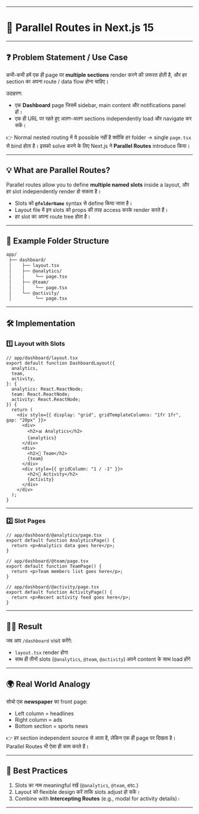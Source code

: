 
---

# 📘 Parallel Routes in Next.js 15

---

## ❓ Problem Statement / Use Case

कभी-कभी हमें एक ही page पर **multiple sections** render करने की ज़रूरत होती है, और हर section का अपना route / data flow होना चाहिए।

उदाहरण:

* एक **Dashboard** page जिसमें sidebar, main content और notifications panel हों।
* एक ही URL पर रहते हुए अलग-अलग sections independently load और navigate कर सकें।

👉 Normal nested routing में ये possible नहीं है क्योंकि हर folder → single `page.tsx` से bind होता है।
इसको solve करने के लिए Next.js ने **Parallel Routes** introduce किया।

---

## 💡 What are Parallel Routes?

Parallel routes allow you to define **multiple named slots** inside a layout, और हर slot independently render हो सकता है।

* Slots को **`@folderName`** syntax से define किया जाता है।
* Layout file में इन slots को props की तरह access करके render करते हैं।
* हर slot का अपना route tree होता है।

---

## 📂 Example Folder Structure

```bash
app/
 ├── dashboard/
 │    ├── layout.tsx
 │    ├── @analytics/
 │    │    └── page.tsx
 │    ├── @team/
 │    │    └── page.tsx
 │    └── @activity/
 │         └── page.tsx
```

---

## 🛠️ Implementation

### 1️⃣ Layout with Slots

```tsx
// app/dashboard/layout.tsx
export default function DashboardLayout({
  analytics,
  team,
  activity,
}: {
  analytics: React.ReactNode;
  team: React.ReactNode;
  activity: React.ReactNode;
}) {
  return (
    <div style={{ display: "grid", gridTemplateColumns: "1fr 1fr", gap: "20px" }}>
      <div>
        <h2>📊 Analytics</h2>
        {analytics}
      </div>
      <div>
        <h2>👥 Team</h2>
        {team}
      </div>
      <div style={{ gridColumn: "1 / -1" }}>
        <h2>📝 Activity</h2>
        {activity}
      </div>
    </div>
  );
}
```

---

### 2️⃣ Slot Pages

```tsx
// app/dashboard/@analytics/page.tsx
export default function AnalyticsPage() {
  return <p>Analytics data goes here</p>;
}
```

```tsx
// app/dashboard/@team/page.tsx
export default function TeamPage() {
  return <p>Team members list goes here</p>;
}
```

```tsx
// app/dashboard/@activity/page.tsx
export default function ActivityPage() {
  return <p>Recent activity feed goes here</p>;
}
```

---

## 🧑‍💻 Result

जब आप `/dashboard` visit करेंगे:

* `layout.tsx` render होगा
* साथ ही तीनों slots (`@analytics`, `@team`, `@activity`) अपने content के साथ load होंगे

---

## 🌍 Real World Analogy

सोचो एक **newspaper** का front page:

* Left column = headlines
* Right column = ads
* Bottom section = sports news

👉 हर section independent source से आता है, लेकिन एक ही page पर दिखता है। Parallel Routes भी ऐसा ही काम करते हैं।

---

## 🔗 Best Practices

1. Slots का नाम meaningful रखें (`@analytics`, `@team`, etc.)
2. Layout को flexible design करें ताकि slots adjust हो सकें।
3. Combine with **Intercepting Routes** (e.g., modal for activity details)।

---


